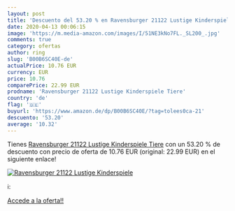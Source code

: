 ```yaml
---
layout: post
title: 'Descuento del 53.20 % en Ravensburger 21122 Lustige Kinderspiele '
date: 2020-04-13 00:06:15
image: 'https://m.media-amazon.com/images/I/51NE3kNo7FL._SL200_.jpg'
comments: true
category: ofertas
author: ring
slug: 'B00B6SC40E-de'
actualPrice: 10.76 EUR
currency: EUR
price: 10.76
comparePrice: 22.99 EUR
prodname: 'Ravensburger 21122 Lustige Kinderspiele Tiere'
country: 'de'
flag: '🇩🇪'
buyurl: 'https://www.amazon.de/dp/B00B6SC40E/?tag=tolees0ca-21'
descuento: '53.20'
average: '10.32'
---
```


Tienes [Ravensburger 21122 Lustige Kinderspiele Tiere](https://www.amazon.de/dp/B00B6SC40E/?tag=tolees0ca-21) con un 53.20 % de descuento con precio de oferta de 10.76 EUR (original: 22.99 EUR) en el siguiente enlace!

[![Ravensburger 21122 Lustige Kinderspiele ](https://m.media-amazon.com/images/I/51NE3kNo7FL._SL200_.jpg)](https://www.amazon.de/dp/B00B6SC40E/?tag=tolees0ca-21)

ℹ️:


[Accede a la oferta!!](https://www.amazon.de/dp/B00B6SC40E/?tag=tolees0ca-21)
